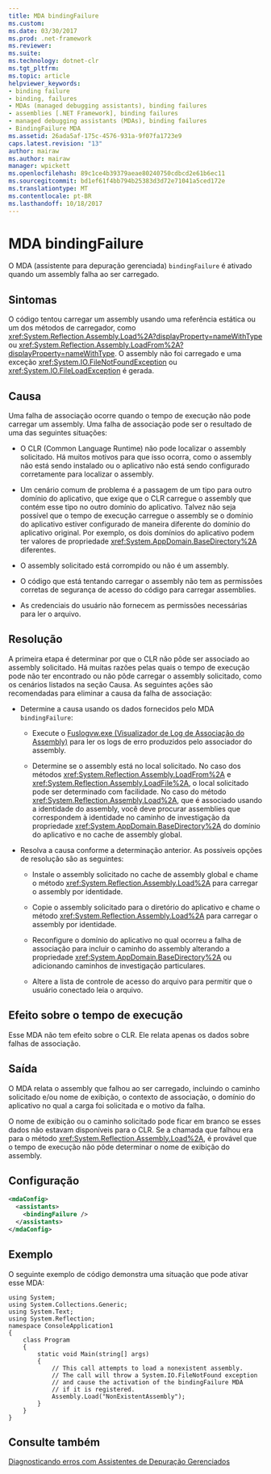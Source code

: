 ```yaml
---
title: MDA bindingFailure
ms.custom: 
ms.date: 03/30/2017
ms.prod: .net-framework
ms.reviewer: 
ms.suite: 
ms.technology: dotnet-clr
ms.tgt_pltfrm: 
ms.topic: article
helpviewer_keywords:
- binding failure
- binding, failures
- MDAs (managed debugging assistants), binding failures
- assemblies [.NET Framework], binding failures
- managed debugging assistants (MDAs), binding failures
- BindingFailure MDA
ms.assetid: 26ada5af-175c-4576-931a-9f07fa1723e9
caps.latest.revision: "13"
author: mairaw
ms.author: mairaw
manager: wpickett
ms.openlocfilehash: 89c1ce4b39379aeae80240750cdbcd2e61b6ec11
ms.sourcegitcommit: bd1ef61f4bb794b25383d3d72e71041a5ced172e
ms.translationtype: MT
ms.contentlocale: pt-BR
ms.lasthandoff: 10/18/2017
---
```

# <a name="bindingfailure-mda"></a>MDA bindingFailure
O MDA (assistente para depuração gerenciada) `bindingFailure` é ativado quando um assembly falha ao ser carregado.  
  
## <a name="symptoms"></a>Sintomas  
 O código tentou carregar um assembly usando uma referência estática ou um dos métodos de carregador, como <xref:System.Reflection.Assembly.Load%2A?displayProperty=nameWithType> ou <xref:System.Reflection.Assembly.LoadFrom%2A?displayProperty=nameWithType>. O assembly não foi carregado e uma exceção <xref:System.IO.FileNotFoundException> ou <xref:System.IO.FileLoadException> é gerada.  
  
## <a name="cause"></a>Causa  
 Uma falha de associação ocorre quando o tempo de execução não pode carregar um assembly. Uma falha de associação pode ser o resultado de uma das seguintes situações:  
  
-   O CLR (Common Language Runtime) não pode localizar o assembly solicitado. Há muitos motivos para que isso ocorra, como o assembly não está sendo instalado ou o aplicativo não está sendo configurado corretamente para localizar o assembly.  
  
-   Um cenário comum de problema é a passagem de um tipo para outro domínio do aplicativo, que exige que o CLR carregue o assembly que contém esse tipo no outro domínio do aplicativo. Talvez não seja possível que o tempo de execução carregue o assembly se o domínio do aplicativo estiver configurado de maneira diferente do domínio do aplicativo original. Por exemplo, os dois domínios do aplicativo podem ter valores de propriedade <xref:System.AppDomain.BaseDirectory%2A> diferentes.  
  
-   O assembly solicitado está corrompido ou não é um assembly.  
  
-   O código que está tentando carregar o assembly não tem as permissões corretas de segurança de acesso do código para carregar assemblies.  
  
-   As credenciais do usuário não fornecem as permissões necessárias para ler o arquivo.  
  
## <a name="resolution"></a>Resolução  
 A primeira etapa é determinar por que o CLR não pôde ser associado ao assembly solicitado. Há muitas razões pelas quais o tempo de execução pode não ter encontrado ou não pôde carregar o assembly solicitado, como os cenários listados na seção Causa. As seguintes ações são recomendadas para eliminar a causa da falha de associação:  
  
-   Determine a causa usando os dados fornecidos pelo MDA `bindingFailure`:  
  
    -   Execute o [Fuslogvw.exe (Visualizador de Log de Associação do Assembly)](../../../docs/framework/tools/fuslogvw-exe-assembly-binding-log-viewer.md) para ler os logs de erro produzidos pelo associador do assembly.  
  
    -   Determine se o assembly está no local solicitado. No caso dos métodos <xref:System.Reflection.Assembly.LoadFrom%2A> e <xref:System.Reflection.Assembly.LoadFile%2A>, o local solicitado pode ser determinado com facilidade. No caso do método <xref:System.Reflection.Assembly.Load%2A>, que é associado usando a identidade do assembly, você deve procurar assemblies que correspondem à identidade no caminho de investigação da propriedade <xref:System.AppDomain.BaseDirectory%2A> do domínio do aplicativo e no cache de assembly global.  
  
-   Resolva a causa conforme a determinação anterior. As possíveis opções de resolução são as seguintes:  
  
    -   Instale o assembly solicitado no cache de assembly global e chame o método <xref:System.Reflection.Assembly.Load%2A> para carregar o assembly por identidade.  
  
    -   Copie o assembly solicitado para o diretório do aplicativo e chame o método <xref:System.Reflection.Assembly.Load%2A> para carregar o assembly por identidade.  
  
    -   Reconfigure o domínio do aplicativo no qual ocorreu a falha de associação para incluir o caminho do assembly alterando a propriedade <xref:System.AppDomain.BaseDirectory%2A> ou adicionando caminhos de investigação particulares.  
  
    -   Altere a lista de controle de acesso do arquivo para permitir que o usuário conectado leia o arquivo.  
  
## <a name="effect-on-the-runtime"></a>Efeito sobre o tempo de execução  
 Esse MDA não tem efeito sobre o CLR. Ele relata apenas os dados sobre falhas de associação.  
  
## <a name="output"></a>Saída  
 O MDA relata o assembly que falhou ao ser carregado, incluindo o caminho solicitado e/ou nome de exibição, o contexto de associação, o domínio do aplicativo no qual a carga foi solicitada e o motivo da falha.  
  
 O nome de exibição ou o caminho solicitado pode ficar em branco se esses dados não estavam disponíveis para o CLR. Se a chamada que falhou era para o método <xref:System.Reflection.Assembly.Load%2A>, é provável que o tempo de execução não pôde determinar o nome de exibição do assembly.  
  
## <a name="configuration"></a>Configuração  
  
```xml  
<mdaConfig>  
  <assistants>  
    <bindingFailure />  
  </assistants>  
</mdaConfig>  
```  
  
## <a name="example"></a>Exemplo  
 O seguinte exemplo de código demonstra uma situação que pode ativar esse MDA:  
  
```  
using System;  
using System.Collections.Generic;  
using System.Text;  
using System.Reflection;  
namespace ConsoleApplication1  
{  
    class Program  
    {  
        static void Main(string[] args)  
        {  
            // This call attempts to load a nonexistent assembly.  
            // The call will throw a System.IO.FileNotFound exception  
            // and cause the activation of the bindingFailure MDA   
            // if it is registered.  
            Assembly.Load("NonExistentAssembly");  
        }  
    }  
}  
```  
  
## <a name="see-also"></a>Consulte também  
 [Diagnosticando erros com Assistentes de Depuração Gerenciados](../../../docs/framework/debug-trace-profile/diagnosing-errors-with-managed-debugging-assistants.md)
